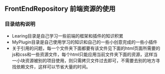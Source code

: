 ## FrontEndRepository 前端资源的使用
### 目录结构说明
* Learing目录是自己学习一些前端的框架和插件的知识积累
* MyPlugin目录是自己使用学习的知识和自己的一些小创意完成的一些小插件
* 关于引用的问题，每一个文件夹下面都要有该文件见下面的html页面所需要的js和css和一些资源文件，每个html只能应用当前文件夹下面的资源，这样当一小块资源被别的项目使用，则只需拷贝文件过去即可，不需要去别的地方寻找依赖文件，这样可以节省大量的时间。